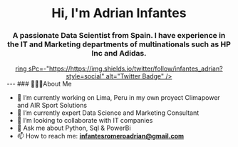 
<h1 align="center">Hi, I'm Adrian Infantes</h1>
<h3 align="center"> A passionate Data Scientist from Spain. I have experience in the IT and Marketing departments of        multinationals such as HP Inc and Adidas.</h3>

<div id="badges" align="center">
<a href="https://twitter.com/CarlosYouDevs">
ring sPc=-"https://https://img.shields.io/twitter/follow/infantes_adrian?style=social"
alt="Twitter Badge" />
</a>
</div>
---
### 🙋🏻‍♂️About Me

- 🔭 I’m currently working on Lima, Peru in my own proyect Climapower and AIR Sport Solutions
- 🌱 I’m currently expert Data Science and Marketing Consultant 
- 👯 I’m looking to collaborate with IT companies
- 💬 Ask me about Python, Sql & PowerBi
- 📫 How to reach me: **infantesromeroadrian@gmail.com**

<!--
**infantesromeroadrian/infantesromeroadrian** is a ✨ _special_ ✨ repository because its `README.md` (this file) appears on your GitHub profile.


<div align="left">
<h3> 🔨 Languages and Tools:</h3>
<div>
‹img src="https://github.com/devicons/devicon/blob/master/icons/htm15/html5-original.svg"title-"HTML5"alt="HTML"
width="40" height="40"/>&nbsp;
<imgsrc="https://github.com/devicons/devicon/blob/master/icons/git/git-original-wordmark.svg"title="Git"**alt="Git"
width="40" height="40"/>
<img src="https://github.com/devicons/devicon/blob/master/icons/mysq1/mysql-plain.svg" title="Git" **alt="Git" width="40"
height="40"/>
<img src="https://github.com/devicons/devicon/blob/master/icons/python/python-original.svg"title="Git" **alt="Git"
width="40" height="40"/>

</div>

### My Stats:

[! [GitHub Streak](http://github-readme-streak-stats.herokuapp.com?user=infantesromeroadrian&theme=onedark/](https://git.io/streak-stats)
[![GitHub Streak](http://github-readme-streak-stats.herokuapp.com?user=infantesromeroadrian&theme=synthwave&hide_border=true&
date_format=j%20M%5B%20Y%5D&locale=es)](https://git.io/streak-stats)
![Anurag's GitHub stats1 (https://github-readme-stats.vercel.app/api?username-infantesromeroadrian&show icons-true&theme-radical/
![GitHub stats](https://github-readme-stats.vercel.app/api?username=infantesromeroadrian&show_icons=true&theme=radical)
[! [Top Langs](https://github-readme-stats.vercel.app/api/top-langs/?username=infantesromeroadrian&theme=tokyonight)](https://github.com/
anuraghazra/github-readme-stats)
[! [Top Langs](https://github-readme-stats.vercel.app/api/top-langs/?username=infantesromeroadrian&layout=-compact)J(https://github.com/
anuraghazra/github-readme-stats)

</div>


